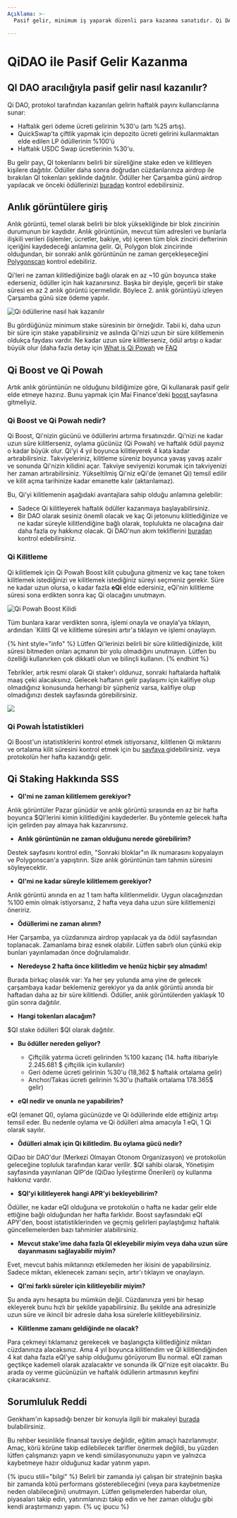 ```yaml
---
Açıklama: >-
  Pasif gelir, minimum iş yaparak düzenli para kazanma sanatıdır. Qi DAO, QI kilitleyerek bu sanatı icra etmenizi sağlar.

---
```


# QiDAO ile Pasif Gelir Kazanma

## QI DAO aracılığıyla pasif gelir nasıl kazanılır?

Qi DAO, protokol tarafından kazanılan gelirin haftalık payını kullanıcılarına sunar:

* Haftalık geri ödeme ücreti gelirinin %30'u (artı %25 artış).
* QuickSwap'ta çiftlik yapmak için depozito ücreti gelirini kullanmaktan elde edilen LP ödüllerinin %100'ü
* Haftalık USDC Swap ücretlerinin %30'u.

Bu gelir payı, QI tokenlarını belirli bir süreliğine stake eden ve kilitleyen kişilere dağıtılır. Ödüller daha sonra doğrudan cüzdanlarınıza airdrop ile bırakılan QI tokenları şeklinde dağıtılır. Ödüller her Çarşamba günü airdrop yapılacak ve önceki ödüllerinizi [buradan](https://app.mai.finance/rewards) kontrol edebilirsiniz.

## Anlık görüntülere giriş

Anlık görüntü, temel olarak belirli bir blok yüksekliğinde bir blok zincirinin durumunun bir kaydıdır. Anlık görüntünün, mevcut tüm adresleri ve bunlarla ilişkili verileri (işlemler, ücretler, bakiye, vb) içeren tüm blok zinciri defterinin içeriğini kaydedeceği anlamına gelir. Qi, Polygon blok zincirinde olduğundan, bir sonraki anlık görüntünün ne zaman gerçekleşeceğini [Polygonscan](https://polygonscan.com) kontrol edebiliriz.

Qi'leri ne zaman kilitlediğinize bağlı olarak en az \~10 gün boyunca stake ederseniz, ödüller için hak kazanırsınız. Başka bir deyişle, geçerli bir stake süresi en az 2 anlık görüntü içermelidir. Böylece 2. anlık görüntüyü izleyen Çarşamba günü size ödeme yapılır.

![Qi ödüllerine nasıl hak kazanılır](../.gitbook/assets/unknown.png)

Bu gördüğünüz minimum stake süresinin bir örneğidir. Tabii ki, daha uzun bir süre için stake yapabilirsiniz ve aslında Qi'nizi uzun bir süre kilitlemenin oldukça faydası vardır. Ne kadar uzun süre kilitlerseniz, ödül artışı o kadar büyük olur (daha fazla detay için [What is Qi Powah](earning-passive-income-with-qidao.md#what-is-qi-powah) ve [FAQ](earning-passive-income-with-qidao.md#faqs-of-qi-staking) 

## Qi Boost ve Qi Powah

Artık anlık görüntünün ne olduğunu bildiğimize göre, Qi kullanarak pasif gelir elde etmeye hazırız. Bunu yapmak için Mai Finance'deki [boost ](https://app.mai.finance/boost)sayfasına gitmeliyiz.

### Qi Boost ve Qi Powah nedir?

Qi Boost, Qi'nizin gücünü ve ödüllerini artırma fırsatınızdır. Qi'nizi ne kadar uzun süre kilitlerseniz, oylama gücünüz (Qi Powah) ve haftalık ödül payınız o kadar büyük olur. Qi'yi 4 yıl boyunca kilitleyerek 4 kata kadar artırabilirsiniz. Takviyeleriniz, kilitleme süreniz boyunca yavaş yavaş azalır ve sonunda Qi'nizin kilidini açar. Takviye seviyenizi korumak için takviyenizi her zaman artırabilirsiniz. Yükseltilmiş Qi'niz eQi'de (emanet Qi) temsil edilir ve kilit açma tarihinize kadar emanette kalır (aktarılamaz).

Bu, Qi'yi kilitlemenin aşağıdaki avantajlara sahip olduğu anlamına gelebilir:

* Sadece Qi kilitleyerek haftalık ödüller kazanmaya başlayabilirsiniz.
* Bir DAO olarak sesiniz önemli olacak ve kaç Qi jetonunu kilitlediğinize ve ne kadar süreyle kilitlendiğine bağlı olarak, toplulukta ne olacağına dair daha fazla oy hakkınız olacak. Qi DAO'nun akım tekliflerini [buradan](https://snapshot.org/#/qidao.eth) kontrol edebilirsiniz.

### Qi Kilitleme

Qi kilitlemek için Qi Powah Boost kilit çubuğuna gitmeniz ve kaç tane token kilitlemek istediğinizi ve kilitlemek istediğiniz süreyi seçmeniz gerekir. Süre ne kadar uzun olursa, o kadar fazla **eQi** elde edersiniz, eQi'nin kilitleme süresi sona erdikten sonra kaç Qi olacağını unutmayın.

![Qi Powah Boost Kilidi](../.gitbook/assets/Captura.JPG)

Tüm bunlara karar verdikten sonra, işlemi onayla ve onayla'ya tıklayın, ardından `Kilitli QI ve kilitleme süresini artır'a tıklayın ve işlemi onaylayın.

{% hint style="info" %}
Lütfen Qi'lerinizi belirli bir süre kilitlediğinizde, kilit süresi bitmeden onları açmanın bir yolu olmadığını unutmayın. Lütfen bu özelliği kullanırken çok dikkatli olun ve bilinçli kullanın.
{% endhint %}

Tebrikler, artık resmi olarak Qi staker'ı oldunuz, sonraki haftalarda haftalık maaş çeki alacaksınız. Gelecek haftanın gelir paylaşımı için kalifiye olup olmadığınız konusunda herhangi bir şüpheniz varsa, kalifiye olup olmadığınızı destek sayfasında görebilirsiniz.

![](<../.gitbook/assets/Captura (1).JPG>)

### Qi Powah İstatistikleri

Qi Boost'un istatistiklerini kontrol etmek istiyorsanız, kilitlenen Qi miktarını ve ortalama kilit süresini kontrol etmek için bu [sayfaya ](https://app.mai.finance/boost/stats) gidebilirsiniz. veya protokolün her hafta kazandığı gelir.

## Qi Staking Hakkında SSS

* **QI'mi ne zaman kilitlemem gerekiyor?**

Anlık görüntüler Pazar günüdür ve anlık görüntü sırasında en az bir hafta boyunca $QI'lerini kimin kilitlediğini kaydederler. Bu yöntemle gelecek hafta için gelirden pay almaya hak kazanırsınız.

* **Anlık görüntünün ne zaman olduğunu nerede görebilirim?**

Destek sayfasını kontrol edin, "Sonraki bloklar"ın ilk numarasını kopyalayın ve Polygonscan'a yapıştırın. Size anlık görüntünün tam tahmin süresini söyleyecektir.

* **QI'mi ne kadar süreyle kilitlemem gerekiyor?**

Anlık görüntü anında en az 1 tam hafta kilitlenmelidir. Uygun olacağınızdan %100 emin olmak istiyorsanız, 2 hafta veya daha uzun süre kilitlemenizi öneririz.

* **Ödüllerimi ne zaman alırım?**

Her Çarşamba, ya cüzdanınıza airdrop yapılacak ya da ödül sayfasından toplanacak. Zamanlama biraz esnek olabilir. Lütfen sabırlı olun çünkü ekip bunları yayınlamadan önce doğrulamalıdır.

* **Neredeyse 2 hafta önce kilitledim ve henüz hiçbir şey almadım!**

Burada birkaç olasılık var: Ya her şey yolunda ama yine de gelecek çarşambaya kadar beklemeniz gerekiyor ya da anlık görüntü anında bir haftadan daha az bir süre kilitlendi. Ödüller, anlık görüntülerden yaklaşık 10 gün sonra dağıtılır.

* **Hangi tokenları alacağım?**

$QI stake ödülleri $QI olarak dağıtılır.

* **Bu ödüller nereden geliyor?**
  * Çiftçilik yatırma ücreti gelirinden %100 kazanç (14. hafta itibariyle 2.245.681 $ çiftçilik için kullanılır)
  * Geri ödeme ücreti gelirinin %30'u (18,362 $ haftalık ortalama gelir)
  * Anchor/Takas ücreti gelirinin %30'u (haftalık ortalama 178.365$ gelir)

* **eQI nedir ve onunla ne yapabilirim?**

eQI (emanet QI), oylama gücünüzde ve Qi ödüllerinde elde ettiğiniz artışı temsil eder. Bu nedenle oylama ve Qi ödülleri alma amacıyla 1 eQi, 1 Qi olarak sayılır.

* **Ödülleri almak için Qi kilitledim. Bu oylama gücü nedir?**

QiDao bir DAO'dur (Merkezi Olmayan Otonom Organizasyon) ve protokolün geleceğine topluluk tarafından karar verilir. $QI sahibi olarak, Yönetişim sayfasında yayınlanan QIP'de (QiDao İyileştirme Önerileri) oy kullanma hakkınız vardır.

* **$QI'yi kilitleyerek hangi APR'yi bekleyebilirim?**

Ödüller, ne kadar eQI olduğuna ve protokolün o hafta ne kadar gelir elde ettiğine bağlı olduğundan her hafta farklıdır. Boost sayfasındaki eQI APY'den, boost istatistiklerinden ve geçmiş gelirleri paylaştığımız haftalık güncellemelerden bazı tahminler alabilirsiniz.

* **Mevcut stake'ime daha fazla QI ekleyebilir miyim veya daha uzun süre dayanmasını sağlayabilir miyim?**

Evet, mevcut bahis miktarınızı etkilemeden her ikisini de yapabilirsiniz. Sadece miktarı, eklenecek zamanı seçin, artır'ı tıklayın ve onaylayın.

* **QI'mi farklı süreler için kilitleyebilir miyim?**

Şu anda aynı hesapta bu mümkün değil. Cüzdanınıza yeni bir hesap ekleyerek bunu hızlı bir şekilde yapabilirsiniz. Bu şekilde ana adresinizle uzun süre ve ikincil bir adresle daha kısa sürelerle kilitleyebilirsiniz.

* **Kilitlenme zamanı geldiğinde ne olacak?**

Para çekmeyi tıklamanız gerekecek ve başlangıçta kilitlediğiniz miktarı cüzdanınıza alacaksınız. Ama 4 yıl boyunca kilitlendim ve QI kilitlendiğinden 4 kat daha fazla eQI'ye sahip olduğumu görüyorum Bu normal. eQI zaman geçtikçe kademeli olarak azalacaktır ve sonunda ilk QI'nize eşit olacaktır. Bu arada oy verme gücünüzün ve haftalık ödüllerin artmasının keyfini çıkaracaksınız.

## Sorumluluk Reddi

Genkham'ın kapsadığı benzer bir konuyla ilgili bir makaleyi [burada](https://medium.com/@GenKham/earning-passive-income-with-qi-dao-b92a6a3721bd) bulabilirsiniz.

Bu rehber kesinlikle finansal tavsiye değildir, eğitim amaçlı hazırlanmıştır. Amaç, körü körüne takip edilebilecek tarifler önermek değildi, bu yüzden lütfen çalışmanızı yapın ve kendi simülasyonunuzu yapın ve yalnızca kaybetmeye hazır olduğunuz kadar yatırım yapın.

{% ipucu stili="bilgi" %}
Belirli bir zamanda iyi çalışan bir stratejinin başka bir zamanda kötü performans gösterebileceğini (veya para kaybetmenize neden olabileceğini) unutmayın. Lütfen gelişmelerden haberdar olun, piyasaları takip edin, yatırımlarınızı takip edin ve her zaman olduğu gibi kendi araştırmanızı yapın.
{% uç ipucu %}
